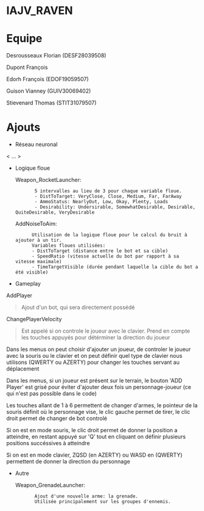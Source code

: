 # IAJV_RAVEN

# Equipe
Desrousseaux Florian (DESF28039508)

Dupont François

Edorh François (EDOF19059507)

Guison Vianney (GUIV30069402)

Stievenard Thomas (STIT31079507)

# Ajouts

- Réseau neuronal

< ... >

- Logique floue

  Weapon_RocketLauncher:
  
			 5 intervalles au lieu de 3 pour chaque variable floue.
  			 - DistToTarget: VeryClose, Close, Medium, Far, FarAway
			 - AmmoStatus: NearlyOut, Low, Okay, Plenty, Loads
			 - Desirability: Undersirable, SomewhatDesirable, Desirable, QuiteDesirable, VeryDesirable

  AddNoiseToAim:  
  
		    Utilisation de la logique floue pour le calcul du bruit à ajouter à un tir.
		    Variables floues utilisées:
		    - DistToTarget (distance entre le bot et sa cible)
		    - SpeedRatio (vitesse actuelle du bot par rapport à sa vitesse maximale)
		    - TimeTargetVisible (durée pendant laquelle la cible du bot a été visible)


- Gameplay

AddPlayer
>Ajout d'un bot, qui sera directement possédé

ChangePlayerVelocity
>Est appelé si on controle le joueur avec le clavier.
Prend en compte les touches appuyés pour détérminer la direction du joueur

Dans les menus on peut choisir d'ajouter un joueur, de controler le joueur avec la souris ou le clavier
et on peut définir quel type de clavier nous utilisons (QWERTY ou AZERTY) pour changer les touches servant au déplacement

Dans les menus, si un joueur est présent sur le terrain, le bouton 'ADD Player' est grisé pour éviter 
d'ajouter deux fois un personnage-joueur (ce qui n'est pas possible dans le code)

Les touches allant de 1 à 6 permettent de changer d'armes, le pointeur de la souris définit où le personnage vise,
le clic gauche permet de tirer, le clic droit permet de changer de bot controlé

Si on est en mode souris, le clic droit permet de donner la position a atteindre, en restant appuyé sur 'Q' tout en cliquant on
définir plusieurs positions succéssives à atteindre

Si on est en mode clavier, ZQSD (en AZERTY) ou WASD en (QWERTY) permettent de donner la direction du personnage 



- Autre

  Weapon_GrenadeLauncher:
  
			 Ajout d'une nouvelle arme: la grenade.
  			 Utilisée principalement sur les groupes d'ennemis.
  
